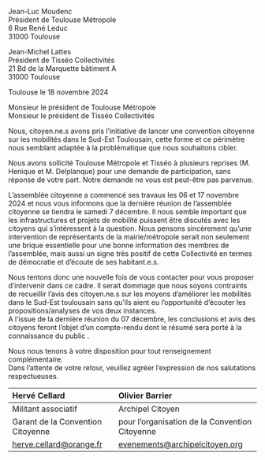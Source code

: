 Jean-Luc Moudenc  
Président de Toulouse Métropole  
6 Rue René Leduc  
31000 Toulouse

Jean-Michel Lattes  
Président de Tisséo Collectivités  
21 Bd de la Marquette bâtiment A  
31000 Toulouse

Toulouse le 18 novembre 2024

Monsieur le président de Toulouse Métropole  
Monsieur le président de Tisséo Collectivités

Nous, citoyen.ne.s avons pris l’initiative de lancer une convention citoyenne sur les mobilités dans le Sud-Est Toulousain, cette forme et ce périmètre nous semblant adaptée à la problématique que nous souhaitons cibler.

Nous avons sollicité Toulouse Métropole et Tisséo à plusieurs reprises (M. Henique et M. Delplanque) pour une demande de participation, sans réponse de votre part. Notre demande ne vous est peut-être pas parvenue.

L’assemblée citoyenne a commencé ses travaux les 06 et 17 novembre 2024 et nous vous informons que la dernière réunion de l’assemblée citoyenne se tiendra le samedi 7 décembre. Il nous semble important que les infrastructures et projets de mobilité puissent être discutés avec les citoyens qui s’intéressent à la question. Nous pensons sincèrement qu’une intervention de représentants de la mairie/métropole serait non seulement  une brique essentielle pour une bonne information des membres de l’assemblée, mais aussi un signe très positif de cette Collectivité  en termes de démocratie et d’écoute de ses habitant.e.s. 

Nous tentons donc une nouvelle fois de vous contacter pour vous proposer d’intervenir dans ce cadre. Il serait dommage que nous soyons contraints de recueillir l’avis des citoyen.ne.s sur les moyens d’améliorer les mobilités dans le Sud-Est toulousain sans qu’ils aient eu l’opportunité d’écouter les propositions/analyses de vos deux instances.   
A l’issue de la dernière réunion du 07 décembre, les conclusions et avis des citoyens feront l’objet d’un compte-rendu dont le résumé sera porté à la connaissance du public .

Nous nous tenons à votre disposition pour tout renseignement complémentaire.  
Dans l’attente de votre retour, veuillez agréer l’expression de nos salutations respectueuses.

| Hervé Cellard  | Olivier Barrier  |
| :-------------------------------- |:-----------------------------------------------|
| Militant associatif | Archipel Citoyen |
| Garant de la Convention Citoyenne | pour l’organisation de la Convention Citoyenne |
| herve.cellard@orange.fr | evenements@archipelcitoyen.org |
